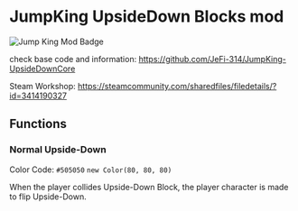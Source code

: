 # JumpKing UpsideDown Blocks mod

![Jump King Mod Badge](https://img.shields.io/badge/Jump_King-Mod-61CE70?style=flat-square&labelColor=BA1313)

check base code and information: https://github.com/JeFi-314/JumpKing-UpsideDownCore

Steam Workshop: https://steamcommunity.com/sharedfiles/filedetails/?id=3414190327

## Functions

### Normal Upside-Down

Color Code: `#505050` `new Color(80, 80, 80)`

When the player collides Upside-Down Block, the player character is made to flip Upside-Down.
